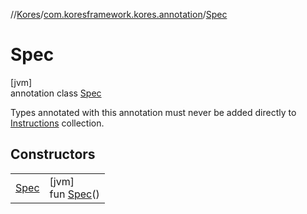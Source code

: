 //[Kores](../../../index.md)/[com.koresframework.kores.annotation](../index.md)/[Spec](index.md)

# Spec

[jvm]\
annotation class [Spec](index.md)

Types annotated with this annotation must never be added directly to [Instructions](../../com.koresframework.kores/-instructions/index.md) collection.

## Constructors

| | |
|---|---|
| [Spec](-spec.md) | [jvm]<br>fun [Spec](-spec.md)() |
